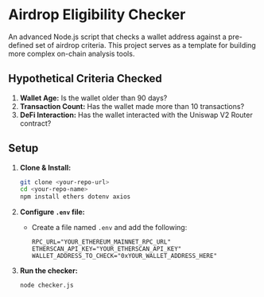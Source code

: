 # Airdrop Eligibility Checker

An advanced Node.js script that checks a wallet address against a pre-defined set of airdrop criteria. This project serves as a template for building more complex on-chain analysis tools.

## Hypothetical Criteria Checked

1.  **Wallet Age:** Is the wallet older than 90 days?
2.  **Transaction Count:** Has the wallet made more than 10 transactions?
3.  **DeFi Interaction:** Has the wallet interacted with the Uniswap V2 Router contract?

## Setup

1.  **Clone & Install:**
    ```bash
    git clone <your-repo-url>
    cd <your-repo-name>
    npm install ethers dotenv axios
    ```

2.  **Configure `.env` file:**
    * Create a file named `.env` and add the following:
        ```env
        RPC_URL="YOUR_ETHEREUM_MAINNET_RPC_URL"
        ETHERSCAN_API_KEY="YOUR_ETHERSCAN_API_KEY"
        WALLET_ADDRESS_TO_CHECK="0xYOUR_WALLET_ADDRESS_HERE"
        ```

3.  **Run the checker:**
    ```bash
    node checker.js
    ```
